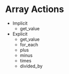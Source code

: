 # Array Actions

- Implicit
    - get_value
- Explicit
    - get_value
    - for_each
    - plus
    - minus
    - times
    - divided_by
